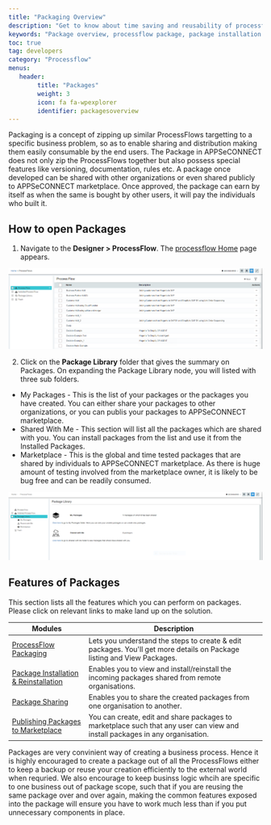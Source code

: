 ```yaml
---
title: "Packaging Overview"
description: "Get to know about time saving and reusability of processflow using packages"
keywords: "Package overview, processflow package, package installation and reinstallation, publishing packages, publish packages to marketplace"
toc: true
tag: developers
category: "Processflow"
menus: 
   header:
        title: "Packages"
        weight: 3
        icon: fa fa-wpexplorer
        identifier: packagesoverview
---
```

Packaging is a concept of zipping up similar ProcessFlows targetting to a specific business problem, so as to enable sharing and distribution
making them easily consumable by the end users. The Package in APPSeCONNECT does not only zip the ProcessFlows together but also possess special 
features like versioning, documentation, rules etc. A package once developed can be shared with other organizations or even shared publicly to APPSeCONNECT
marketplace. Once approved, the package can earn by itself as when the same is bought by other users, it will pay the individuals who built it. 

## How to open Packages

1) Navigate to the **Designer > ProcessFlow**. The [processflow Home](/processflow/processflow-listing-page/) page appears.

![pfprocess1.png](/staticfiles/processflow/media/pfprocess1.png)

2) Click on the **Package Library** folder that gives the summary on Packages. On expanding the Package Library node, you will listed with three sub folders.

- My Packages - This is the list of your packages or the packages you have created. You can either share your packages to other organizations, or you can publis your packages to APPSeCONNECT marketplace.
- Shared With Me - This section will list all the packages which are shared with you. You can install packages from the list and use it from the Installed Packages. 
- Marketplace - This is the global and time tested packages that are shared by individuals to APPSeCONNECT marketplace. As there is huge amount of testing involved from the marketplace owner, it is likely to be bug free and can be readily consumed. 

![packagelisting1](/staticfiles/processflow/media/packagelisting1.png)

## Features of Packages

This section lists all the features which you can perform on packages. Please click on relevant links to make land up on the solution.

|Modules|Description|
|------------------|----------------|
| [ProcessFlow Packaging](/processflow/processflow-packaging/) | Lets you understand the steps to create & edit packages. You'll get more details on Package listing and View Packages.|
| [Package Installation & Reinstallation](/processflow/processflow-package-installation/) | Enables you to view and install/reinstall the incoming packages shared from remote organisations.|
| [Package Sharing](/processflow/processflow-package-sharing/) | Enables you to share the created packages from one organisation to another.|
| [Publishing Packages to Marketplace](/processflow/create-publish-comments/) | You can create, edit and share packages to marketplace such that any user can view and install packages in any organisation.|

Packages are very convinient way of creating a business process. Hence it is highly encouraged to create a package out of all the ProcessFlows either to keep a backup or reuse your creation efficiently to the 
external world when requried. We also encourage to keep businss logic whcih are specific to one business out of package scope, such that if you are reusing the same package over and over again, 
making the common features exposed into the package will ensure you have to work much less than if you put unnecessary components in place. 
